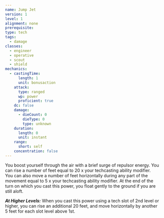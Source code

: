 ```yaml
---
name: Jump Jet
version: 1
level: 1
alignment: none
prerequisite: 
type: tech
tags:
  - damage
classes:
  - engineer
  - operative
  - scout
  - shield
mechanics:
  - castingTime:
      length: 1
      unit: bonusaction
    attack:
      type: ranged
      wp: power
      proficient: true
    dc: false
    damage:
      - dieCount: 0
        dieType: 0
        type: unknown
    duration:
      length: 0
      unit: instant
    range:
      short: self
    concentration: false
---
```

You boost yourself through the air with a brief surge of repulsor energy. You can rise a number of feet equal to 20 x your techcasting ability modifier. You can also move a number of feet horizontally during any part of the movement equal to 5 x your techcasting ability modifier. At the end of the turn on which you cast this power, you float gently to the ground if you are still aloft.

***__At Higher Levels__:*** When you cast this power using a tech slot of 2nd level or higher, you can rise an additional 20 feet, and move horizontally by another 5 feet for each slot level above 1st.
    